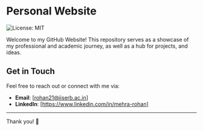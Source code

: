 # Personal Website
![License: MIT](https://img.shields.io/badge/License-MIT-yellow.svg)

Welcome to my GitHub Website! This repository serves as a showcase of my professional and academic journey, as well as a hub for projects, and ideas.

## Get in Touch

Feel free to reach out or connect with me via:

- **Email**: [rohan21@iiserb.ac.in]
- **LinkedIn**: [https://www.linkedin.com/in/mehra-rohan]

---

Thank you! 🌟
